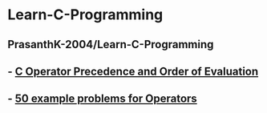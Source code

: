 # Learn-C-Programming
PrasanthK-2004/Learn-C-Programming
---
## - [C Operator Precedence and Order of Evaluation](Operators.md#L6-L28)
## - [50 example problems for Operators](Operators.md)
